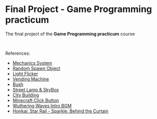 # Final Project - Game Programming practicum
The final project of the **Game Programming practicum** course

<br>

References:
- [Mechanics System](https://youtu.be/ia5Fnkcc2j4?si=OM3T3cCPkL3cE3OY)
- [Random Spawn Object](https://youtu.be/IbiwNnOv5So?si=8mNqeVPMX8wT38ZZ)
- [Light Flicker](https://youtu.be/iCCFPOdUaNI?si=gyMVQ5wgJ2_5o6sI)
- [Vending Machine](https://images.alphacoders.com/114/1140468.jpg)
- [Bush](https://assetstore.unity.com/packages/3d/vegetation/plants/yughues-free-bushes-13168)
- [Street Lamp & SkyBox](https://assetstore.unity.com/packages/3d/environments/urban/demo-city-by-versatile-studio-mobile-friendly-269772)
- [City Building](https://assetstore.unity.com/packages/3d/environments/simplepoly-city-low-poly-assets-58899)
- [Minecraft Click Button](https://www.myinstants.com/en/instant/minecraft-click/)
- [Wuthering Waves Intro BGM](https://youtu.be/SlQcpV93qkk?si=uFzzPEtbeJIZTqXL)
- [Honkai: Star Rail - Sparkle: Behind the Curtain](https://youtu.be/wkFtTUVda4U?si=3skZ0xmQxaR8bIRI)